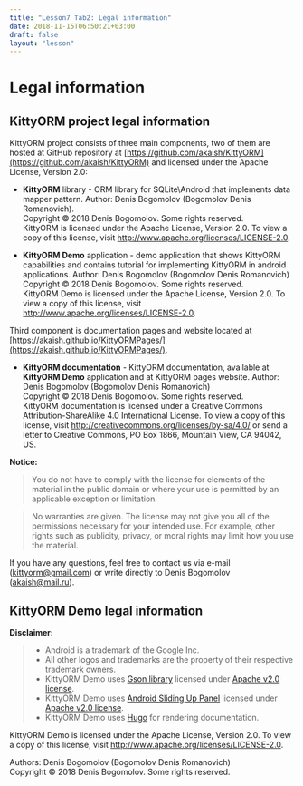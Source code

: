 ```yaml
---
title: "Lesson7 Tab2: Legal information"
date: 2018-11-15T06:50:21+03:00
draft: false
layout: "lesson"
---
```


# Legal information
## KittyORM project legal information
KittyORM project consists of three main components, two of them are hosted at GitHub repository at [https://github.com/akaish/KittyORM](https://github.com/akaish/KittyORM) and licensed under the Apache License, Version 2.0:

 * **KittyORM** library - ORM library for SQLite\Android that implements data mapper pattern. Author: Denis Bogomolov (Bogomolov Denis Romanovich).  
   Copyright © 2018 Denis Bogomolov. Some rights reserved.  
   KittyORM is licensed under the Apache License, Version 2.0. To view a copy of this license, visit http://www.apache.org/licenses/LICENSE-2.0.  

 * **KittyORM Demo** application - demo application that shows KittyORM capabilities and contains tutorial for implementing KittyORM in android applications. Author: Denis Bogomolov (Bogomolov Denis Romanovich)
  Copyright © 2018 Denis Bogomolov. Some rights reserved.  
  KittyORM Demo is licensed under the Apache License, Version 2.0. To view a copy of this license, visit http://www.apache.org/licenses/LICENSE-2.0.

Third component is documentation pages and website located at [https://akaish.github.io/KittyORMPages/](https://akaish.github.io/KittyORMPages/).

 * **KittyORM documentation** - KittyORM documentation, available at **KittyORM Demo** application and at KittyORM pages website. Author: Denis Bogomolov (Bogomolov Denis Romanovich)  
  Copyright © 2018 Denis Bogomolov. Some rights reserved.  
  KittyORM documentation is licensed under a Creative Commons Attribution-ShareAlike 4.0 International License. To view a copy of this license, visit http://creativecommons.org/licenses/by-sa/4.0/ or send a letter to Creative Commons, PO Box 1866, Mountain View, CA 94042, US.

**Notice:**

> You do not have to comply with the license for elements of the material in the public domain or where your use is permitted by an applicable exception or limitation. 

> No warranties are given. The license may not give you all of the permissions necessary for your intended use. For example, other rights such as publicity, privacy, or moral rights may limit how you use the material.

If you have any questions, feel free to contact us via e-mail (<kittyorm@gmail.com>) or write directly to Denis Bogomolov (<akaish@mail.ru>).
## KittyORM Demo legal information
**Disclaimer:**

> * Android is a trademark of the Google Inc. 
> * All other logos and trademarks are the property of their respective trademark owners.
> * KittyORM Demo uses [Gson library](https://github.com/google/gson)  licensed under [Apache v2.0 license](http://www.apache.org/licenses/LICENSE-2.0).
> * KittyORM Demo uses [Android Sliding Up Panel](https://github.com/umano/AndroidSlidingUpPanel)  licensed under [Apache v2.0 license](http://www.apache.org/licenses/LICENSE-2.0).
> * KittyORM Demo uses [Hugo](https://gohugo.io)  for rendering documentation.

KittyORM Demo is licensed under the Apache License, Version 2.0. To view a copy of this license, visit http://www.apache.org/licenses/LICENSE-2.0.

Authors: Denis Bogomolov (Bogomolov Denis Romanovich)  
Copyright © 2018 Denis Bogomolov. Some rights reserved.  
